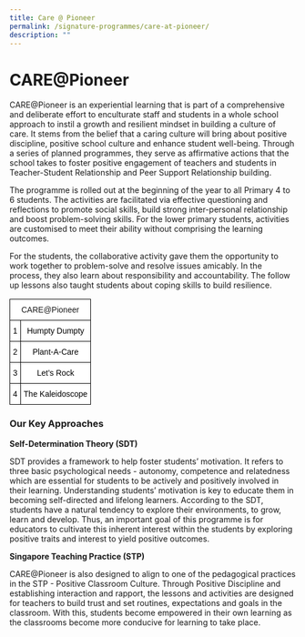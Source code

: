 ```yaml
---
title: Care @ Pioneer
permalink: /signature-programmes/care-at-pioneer/
description: ""
---
```

# CARE@Pioneer
CARE@Pioneer is an experiential learning that is part of a comprehensive and deliberate effort to enculturate staff and students in a whole school approach to instil a growth and resilient mindset in building a culture of care. It stems from the belief that a caring culture will bring about positive discipline, positive school culture and enhance student well-being. Through a series of planned programmes, they serve as affirmative actions that the school takes to foster positive engagement of teachers and students in Teacher-Student Relationship and Peer Support Relationship building.

The programme is rolled out at the beginning of the year to all Primary 4 to 6 students. The activities are facilitated via effective questioning and reflections to promote social skills, build strong inter-personal relationship and boost problem-solving skills. For the lower primary students, activities are customised to meet their ability without comprising the learning outcomes.

For the students, the collaborative activity gave them the opportunity to work together to problem-solve and resolve issues amicably. In the process, they also learn about responsibility and accountability. The follow up lessons also taught students about coping skills to build resilience.


<style type="text/css">
.tg  {border-collapse:collapse;border-spacing:0;}
.tg td{border-color:black;border-style:solid;border-width:1px;font-family:Arial, sans-serif;font-size:14px;
  overflow:hidden;padding:10px 5px;word-break:normal;}
.tg th{border-color:black;border-style:solid;border-width:1px;font-family:Arial, sans-serif;font-size:14px;
  font-weight:normal;overflow:hidden;padding:10px 5px;word-break:normal;}
.tg .tg-7yig{background-color:#FFF;text-align:center;vertical-align:top}
</style>
<table class="tg">
<thead>
  <tr>
    <th class="tg-7yig" colspan="2">CARE@Pioneer</th>
  </tr>
</thead>
<tbody>
  <tr>
    <td class="tg-7yig"><span style="font-weight:300;color:#000">1</span></td>
    <td class="tg-7yig"><span style="font-weight:300;color:#000">Humpty Dumpty</span></td>
  </tr>
  <tr>
    <td class="tg-7yig"><span style="font-weight:300;color:#000">2</span></td>
    <td class="tg-7yig"><span style="font-weight:300;color:#000">Plant-A-Care</span></td>
  </tr>
  <tr>
    <td class="tg-7yig"><span style="font-weight:300;color:#000">3</span></td>
    <td class="tg-7yig"><span style="font-weight:300;color:#000">Let’s Rock</span></td>
  </tr>
  <tr>
    <td class="tg-7yig"><span style="font-weight:300;color:#000">4</span></td>
    <td class="tg-7yig"><span style="font-weight:300;color:#000">The Kaleidoscope</span></td>
  </tr>
</tbody>
</table>

### Our Key Approaches
**Self-Determination Theory (SDT)**

SDT provides a framework to help foster students’ motivation. It refers to three basic psychological needs - autonomy, competence and relatedness which are essential for students to be actively and positively involved in their learning. Understanding students’ motivation is key to educate them in becoming self-directed and lifelong learners. According to the SDT, students have a natural tendency to explore their environments, to grow, learn and develop. Thus, an important goal of this programme is for educators to cultivate this inherent interest within the students by exploring positive traits and interest to yield positive outcomes.

**Singapore Teaching Practice (STP)**

CARE@Pioneer is also designed to align to one of the pedagogical practices in the STP - Positive Classroom Culture. Through Positive Discipline and establishing interaction and rapport, the lessons and activities are designed for teachers to build trust and set routines, expectations and goals in the classroom. With this, students become empowered in their own learning as the classrooms become more conducive for learning to take place.